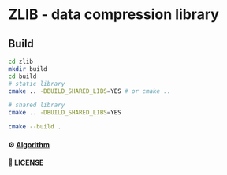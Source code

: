 # ZLIB - data compression library
## Build
~~~bash
cd zlib
mkdir build
cd build
# static library
cmake .. -DBUILD_SHARED_LIBS=YES # or cmake ..

# shared library
cmake .. -DBUILD_SHARED_LIBS=YES

cmake --build .
~~~
#### ⚙️ [Algorithm](./algorithm.md)
#### 📄 [LICENSE](./LICENSE)
